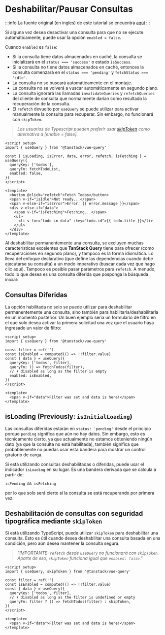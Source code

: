 # Deshabilitar/Pausar Consultas

:::info
La fuente original (en ingles) de este tutorial se encuentra [aquí](https://tanstack.com/query/latest/docs/framework/vue/guides/disabling-queries)
:::

Si alguna vez desea desactivar una consulta para que no se ejecute automáticamente, puede usar la opción `enabled = false`.

Cuando `enabled` es `false`:

- Si la consulta tiene datos almacenados en caché, la consulta se inicializará en el `status === 'success'` o estado `isSuccess`.
- Si la consulta no tiene datos almacenados en caché, entonces la consulta comenzará en el `status === 'pending'` y `fetchStatus === 'idle'`.
- La consulta no se buscará automáticamente en el montaje.
- La consulta no se volverá a vuscar automáticamente en segundo plano.
- La consulta ignorará las llamadas `invalidateQueries` y `refetchQueries` del cliente de consulta que normalmente darían como resultado la recuperación de la consulta.
- El `refetch` devuelto por `useQuery` se puede utilizar para activar manualmente la consulta para recuperar. Sin embargo, no funcionará con `skipToken`.

>_Los usuarios de Typescript pueden preferir usar [skipToken](./disabling-queries.html#deshabilitacion-de-consultas-con-seguridad-tipografica-mediante-skiptoken) como alternativa a [enable = false]._

```vue
<script setup>
import { useQuery } from '@tanstack/vue-query'

const { isLoading, isError, data, error, refetch, isFetching } = useQuery({
  queryKey: ['todos'],
  queryFn: fetchTodoList,
  enabled: false,
})
</script>

<template>
  <button @click="refetch">Fetch Todos</button>
  <span v-if="isIdle">Not ready...</span>
  <span v-else-if="isError">Error: {{ error.message }}</span>
  <div v-else-if="data">
    <span v-if="isFetching">Fetching...</span>
    <ul>
      <li v-for="todo in data" :key="todo.id">{{ todo.title }}</li>
    </ul>
  </div>
</template>
```

Al deshabilitar permanentemente una consulta, se excluyen muchas características excelentes que **TanStack Query** tiene para ofrecer (como recuperaciones en segundo plano), y tampoco es la forma idiomática. Lo lleva del enfoque declarativo (que define las dependencias cuando debe ejecutarse su consulta) a un modo imperativo (buscar cada vez que hago clic aquí). Tampoco es posible pasar parámetros para `refetch`. A menudo, todo lo que desea es una consulta diferida que posponga la búsqueda inicial:

## Consultas Diferidas

La opción habilitada no solo se puede utilizar para deshabilitar permanentemente una consulta, sino también para habilitarla/deshabilitarla en un momento posterior. Un buen ejemplo sería un formulario de filtro en el que solo desea activar la primera solicitud una vez que el usuario haya ingresado un valor de filtro:




```vue
<script setup>
import { useQuery } from '@tanstack/vue-query'

const filter = ref('')
const isEnabled = computed(() => !!filter.value)
const { data } = useQuery({
  queryKey: ['todos', filter],
  queryFn: () => fetchTodos(filter),
  // ⬇️ disabled as long as the filter is empty
  enabled: isEnabled,
})
</script>

<template>
  <span v-if="data">Filter was set and data is here!</span>
</template>
```

## isLoading (Previously: `isInitialLoading`)

Las consultas diferidas estarán en `status: 'pending'` desde el principio porque `pending` significa que aún no hay datos. Sin embargo, esto es técnicamente cierto, ya que actualmente no estamos obteniendo ningún dato (ya que la consulta no está habilitada), también significa que probablemente no puedas usar esta bandera para mostrar un control giratorio de carga.

Si está utilizando consultas deshabilitadas o diferidas, puede usar el indicador `isLoading` en su lugar. Es una bandera derivada que se calcula a partir de:

`isPending && isFetching`

por lo que solo será cierto si la consulta se está recuperando por primera vez.



## Deshabilitación de consultas con seguridad tipográfica mediante `skipToken`

Si está utilizando TypeScript, puede utilizar `skipToken` para deshabilitar una consulta. Esto es útil cuando desea deshabilitar una consulta basada en una condición, pero aún desea mantener la consulta segura.

>_"IMPORTANTE: `refetch` desde `useQuery` no funcionará con `skipToken`. Aparte de eso, `skipToken` funciona igual que `enabled: false`."_


```vue
<script setup>
import { useQuery, skipToken } from '@tanstack/vue-query'

const filter = ref('')
const isEnabled = computed(() => !!filter.value)
const { data } = useQuery({
  queryKey: ['todos', filter],
  // ⬇️ disabled as long as the filter is undefined or empty
  queryFn: filter ? () => fetchTodos(filter) : skipToken,
})
</script>

<template>
  <span v-if="data">Filter was set and data is here!</span>
</template>
```




